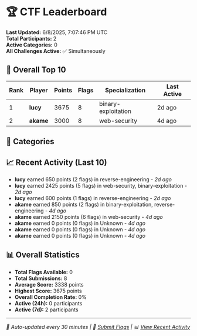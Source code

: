# 🏆 CTF Leaderboard

**Last Updated:** 6/8/2025, 7:07:46 PM UTC  
**Total Participants:** 2  
**Active Categories:** 0  
**All Challenges Active:** ✅ Simultaneously  

## 🥇 Overall Top 10

| Rank | Player | Points | Flags | Specialization | Last Active |
|------|--------|--------|-------|---------------|-------------|
| 1 | **lucy** | 3675 | 8 | binary-exploitation | 2d ago |
| 2 | **akame** | 3000 | 8 | web-security | 4d ago |

## 🎯 Categories



## 📈 Recent Activity (Last 10)

- **lucy** earned 650 points (2 flags) in reverse-engineering - *2d ago*
- **lucy** earned 2425 points (5 flags) in web-security, binary-exploitation - *2d ago*
- **lucy** earned 600 points (1 flags) in reverse-engineering - *2d ago*
- **akame** earned 850 points (2 flags) in binary-exploitation, reverse-engineering - *4d ago*
- **akame** earned 2150 points (6 flags) in web-security - *4d ago*
- **akame** earned 0 points (0 flags) in Unknown - *4d ago*
- **akame** earned 0 points (0 flags) in Unknown - *4d ago*
- **akame** earned 0 points (0 flags) in Unknown - *4d ago*

## 📊 Overall Statistics

- **Total Flags Available:** 0
- **Total Submissions:** 8
- **Average Score:** 3338 points
- **Highest Score:** 3675 points
- **Overall Completion Rate:** 0%
- **Active (24h):** 0 participants
- **Active (7d):** 2 participants

---
*🤖 Auto-updated every 30 minutes | 🚩 [Submit Flags](https://flags.mycyberplayground.xyz) | 📊 [View Recent Activity](recent-activity.md)*